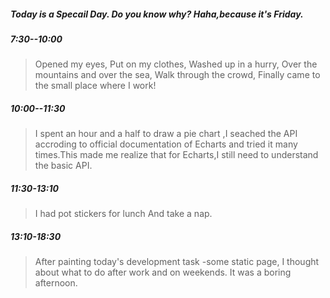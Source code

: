 ##### Today is a Specail Day. Do you know why? Haha,because it's Friday.

##### 7:30--10:00
> Opened my eyes,
> Put on my clothes,
> Washed up in a hurry,
> Over the mountains and over the sea,
> Walk through the crowd,
> Finally came to the small place where I work!

##### 10:00--11:30
> I spent an hour and a half to draw a pie chart ,I seached the API accroding to official documentation of Echarts and tried it many times.This made me realize that for Echarts,I still need to understand the basic API.

##### 11:30-13:10
> I had pot stickers for lunch And take a nap.

##### 13:10-18:30
> After painting today's development task -some static page, I thought about what to do after work and on weekends.
> It was a boring afternoon.
